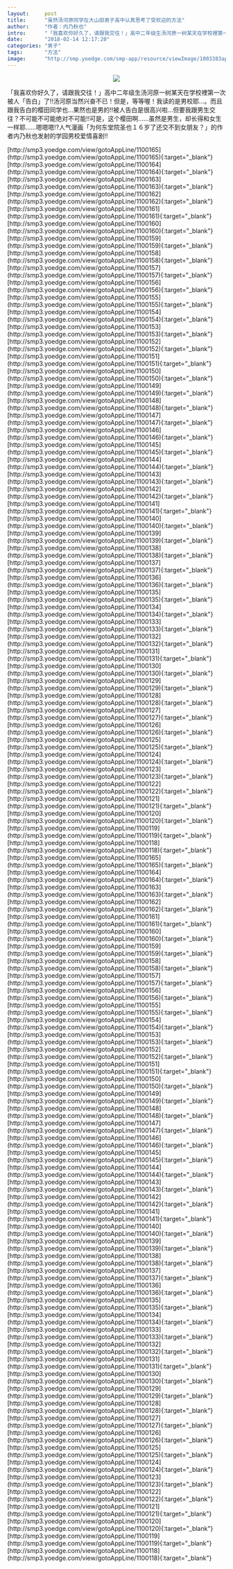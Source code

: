 ```yaml
---
layout:     post
title:      "虽然汤河原同学在大山田男子高中认真思考了受欢迎的方法"
author:     "作者：内乃秋也"
intro:      "「我喜欢你好久了，请跟我交往！」高中二年级生汤河原一树某天在学校裡第一次被人「告白」了!!汤河原当然兴奋不已！但是，等等喔！我读的是男校耶…。而且跟我告白的樱田同学也…果然也是男的!!被人告白是很高兴啦…但要我跟男生交往？不可能不可能绝对不可能!!可是，这个樱田啊……虽然是男生，却长得和女生一样耶……嗯嗯嗯!?人气漫画「为何东堂院圣也１６岁了还交不到女朋友？」的作者内乃秋也发射的学园男校爱情喜剧!!"
date:       "2018-02-14 12:17:20"
categories: "男子"
tags:       "方法"
image:      "http://smp.yoedge.com/smp-app/resource/viewImage/1003383appline.png"
---
```

<div style="text-align: center">
<p><img src="http://smp.yoedge.com/smp-app/resource/viewImage/1003383appline.png"/></p>
</div>
<p class="post-meta">
<span>「我喜欢你好久了，请跟我交往！」高中二年级生汤河原一树某天在学校裡第一次被人「告白」了!!汤河原当然兴奋不已！但是，等等喔！我读的是男校耶…。而且跟我告白的樱田同学也…果然也是男的!!被人告白是很高兴啦…但要我跟男生交往？不可能不可能绝对不可能!!可是，这个樱田啊……虽然是男生，却长得和女生一样耶……嗯嗯嗯!?人气漫画「为何东堂院圣也１６岁了还交不到女朋友？」的作者内乃秋也发射的学园男校爱情喜剧!!</span>
</p>
[http://smp3.yoedge.com/view/gotoAppLine/1100165](http://smp3.yoedge.com/view/gotoAppLine/1100165){:target="_blank"}
[http://smp3.yoedge.com/view/gotoAppLine/1100164](http://smp3.yoedge.com/view/gotoAppLine/1100164){:target="_blank"}
[http://smp3.yoedge.com/view/gotoAppLine/1100163](http://smp3.yoedge.com/view/gotoAppLine/1100163){:target="_blank"}
[http://smp3.yoedge.com/view/gotoAppLine/1100162](http://smp3.yoedge.com/view/gotoAppLine/1100162){:target="_blank"}
[http://smp3.yoedge.com/view/gotoAppLine/1100161](http://smp3.yoedge.com/view/gotoAppLine/1100161){:target="_blank"}
[http://smp3.yoedge.com/view/gotoAppLine/1100160](http://smp3.yoedge.com/view/gotoAppLine/1100160){:target="_blank"}
[http://smp3.yoedge.com/view/gotoAppLine/1100159](http://smp3.yoedge.com/view/gotoAppLine/1100159){:target="_blank"}
[http://smp3.yoedge.com/view/gotoAppLine/1100158](http://smp3.yoedge.com/view/gotoAppLine/1100158){:target="_blank"}
[http://smp3.yoedge.com/view/gotoAppLine/1100157](http://smp3.yoedge.com/view/gotoAppLine/1100157){:target="_blank"}
[http://smp3.yoedge.com/view/gotoAppLine/1100156](http://smp3.yoedge.com/view/gotoAppLine/1100156){:target="_blank"}
[http://smp3.yoedge.com/view/gotoAppLine/1100155](http://smp3.yoedge.com/view/gotoAppLine/1100155){:target="_blank"}
[http://smp3.yoedge.com/view/gotoAppLine/1100154](http://smp3.yoedge.com/view/gotoAppLine/1100154){:target="_blank"}
[http://smp3.yoedge.com/view/gotoAppLine/1100153](http://smp3.yoedge.com/view/gotoAppLine/1100153){:target="_blank"}
[http://smp3.yoedge.com/view/gotoAppLine/1100152](http://smp3.yoedge.com/view/gotoAppLine/1100152){:target="_blank"}
[http://smp3.yoedge.com/view/gotoAppLine/1100151](http://smp3.yoedge.com/view/gotoAppLine/1100151){:target="_blank"}
[http://smp3.yoedge.com/view/gotoAppLine/1100150](http://smp3.yoedge.com/view/gotoAppLine/1100150){:target="_blank"}
[http://smp3.yoedge.com/view/gotoAppLine/1100149](http://smp3.yoedge.com/view/gotoAppLine/1100149){:target="_blank"}
[http://smp3.yoedge.com/view/gotoAppLine/1100148](http://smp3.yoedge.com/view/gotoAppLine/1100148){:target="_blank"}
[http://smp3.yoedge.com/view/gotoAppLine/1100147](http://smp3.yoedge.com/view/gotoAppLine/1100147){:target="_blank"}
[http://smp3.yoedge.com/view/gotoAppLine/1100146](http://smp3.yoedge.com/view/gotoAppLine/1100146){:target="_blank"}
[http://smp3.yoedge.com/view/gotoAppLine/1100145](http://smp3.yoedge.com/view/gotoAppLine/1100145){:target="_blank"}
[http://smp3.yoedge.com/view/gotoAppLine/1100144](http://smp3.yoedge.com/view/gotoAppLine/1100144){:target="_blank"}
[http://smp3.yoedge.com/view/gotoAppLine/1100143](http://smp3.yoedge.com/view/gotoAppLine/1100143){:target="_blank"}
[http://smp3.yoedge.com/view/gotoAppLine/1100142](http://smp3.yoedge.com/view/gotoAppLine/1100142){:target="_blank"}
[http://smp3.yoedge.com/view/gotoAppLine/1100141](http://smp3.yoedge.com/view/gotoAppLine/1100141){:target="_blank"}
[http://smp3.yoedge.com/view/gotoAppLine/1100140](http://smp3.yoedge.com/view/gotoAppLine/1100140){:target="_blank"}
[http://smp3.yoedge.com/view/gotoAppLine/1100139](http://smp3.yoedge.com/view/gotoAppLine/1100139){:target="_blank"}
[http://smp3.yoedge.com/view/gotoAppLine/1100138](http://smp3.yoedge.com/view/gotoAppLine/1100138){:target="_blank"}
[http://smp3.yoedge.com/view/gotoAppLine/1100137](http://smp3.yoedge.com/view/gotoAppLine/1100137){:target="_blank"}
[http://smp3.yoedge.com/view/gotoAppLine/1100136](http://smp3.yoedge.com/view/gotoAppLine/1100136){:target="_blank"}
[http://smp3.yoedge.com/view/gotoAppLine/1100135](http://smp3.yoedge.com/view/gotoAppLine/1100135){:target="_blank"}
[http://smp3.yoedge.com/view/gotoAppLine/1100134](http://smp3.yoedge.com/view/gotoAppLine/1100134){:target="_blank"}
[http://smp3.yoedge.com/view/gotoAppLine/1100133](http://smp3.yoedge.com/view/gotoAppLine/1100133){:target="_blank"}
[http://smp3.yoedge.com/view/gotoAppLine/1100132](http://smp3.yoedge.com/view/gotoAppLine/1100132){:target="_blank"}
[http://smp3.yoedge.com/view/gotoAppLine/1100131](http://smp3.yoedge.com/view/gotoAppLine/1100131){:target="_blank"}
[http://smp3.yoedge.com/view/gotoAppLine/1100130](http://smp3.yoedge.com/view/gotoAppLine/1100130){:target="_blank"}
[http://smp3.yoedge.com/view/gotoAppLine/1100129](http://smp3.yoedge.com/view/gotoAppLine/1100129){:target="_blank"}
[http://smp3.yoedge.com/view/gotoAppLine/1100128](http://smp3.yoedge.com/view/gotoAppLine/1100128){:target="_blank"}
[http://smp3.yoedge.com/view/gotoAppLine/1100127](http://smp3.yoedge.com/view/gotoAppLine/1100127){:target="_blank"}
[http://smp3.yoedge.com/view/gotoAppLine/1100126](http://smp3.yoedge.com/view/gotoAppLine/1100126){:target="_blank"}
[http://smp3.yoedge.com/view/gotoAppLine/1100125](http://smp3.yoedge.com/view/gotoAppLine/1100125){:target="_blank"}
[http://smp3.yoedge.com/view/gotoAppLine/1100124](http://smp3.yoedge.com/view/gotoAppLine/1100124){:target="_blank"}
[http://smp3.yoedge.com/view/gotoAppLine/1100123](http://smp3.yoedge.com/view/gotoAppLine/1100123){:target="_blank"}
[http://smp3.yoedge.com/view/gotoAppLine/1100122](http://smp3.yoedge.com/view/gotoAppLine/1100122){:target="_blank"}
[http://smp3.yoedge.com/view/gotoAppLine/1100121](http://smp3.yoedge.com/view/gotoAppLine/1100121){:target="_blank"}
[http://smp3.yoedge.com/view/gotoAppLine/1100120](http://smp3.yoedge.com/view/gotoAppLine/1100120){:target="_blank"}
[http://smp3.yoedge.com/view/gotoAppLine/1100119](http://smp3.yoedge.com/view/gotoAppLine/1100119){:target="_blank"}
[http://smp3.yoedge.com/view/gotoAppLine/1100118](http://smp3.yoedge.com/view/gotoAppLine/1100118){:target="_blank"}
[http://smp3.yoedge.com/view/gotoAppLine/1100165](http://smp3.yoedge.com/view/gotoAppLine/1100165){:target="_blank"}
[http://smp3.yoedge.com/view/gotoAppLine/1100164](http://smp3.yoedge.com/view/gotoAppLine/1100164){:target="_blank"}
[http://smp3.yoedge.com/view/gotoAppLine/1100163](http://smp3.yoedge.com/view/gotoAppLine/1100163){:target="_blank"}
[http://smp3.yoedge.com/view/gotoAppLine/1100162](http://smp3.yoedge.com/view/gotoAppLine/1100162){:target="_blank"}
[http://smp3.yoedge.com/view/gotoAppLine/1100161](http://smp3.yoedge.com/view/gotoAppLine/1100161){:target="_blank"}
[http://smp3.yoedge.com/view/gotoAppLine/1100160](http://smp3.yoedge.com/view/gotoAppLine/1100160){:target="_blank"}
[http://smp3.yoedge.com/view/gotoAppLine/1100159](http://smp3.yoedge.com/view/gotoAppLine/1100159){:target="_blank"}
[http://smp3.yoedge.com/view/gotoAppLine/1100158](http://smp3.yoedge.com/view/gotoAppLine/1100158){:target="_blank"}
[http://smp3.yoedge.com/view/gotoAppLine/1100157](http://smp3.yoedge.com/view/gotoAppLine/1100157){:target="_blank"}
[http://smp3.yoedge.com/view/gotoAppLine/1100156](http://smp3.yoedge.com/view/gotoAppLine/1100156){:target="_blank"}
[http://smp3.yoedge.com/view/gotoAppLine/1100155](http://smp3.yoedge.com/view/gotoAppLine/1100155){:target="_blank"}
[http://smp3.yoedge.com/view/gotoAppLine/1100154](http://smp3.yoedge.com/view/gotoAppLine/1100154){:target="_blank"}
[http://smp3.yoedge.com/view/gotoAppLine/1100153](http://smp3.yoedge.com/view/gotoAppLine/1100153){:target="_blank"}
[http://smp3.yoedge.com/view/gotoAppLine/1100152](http://smp3.yoedge.com/view/gotoAppLine/1100152){:target="_blank"}
[http://smp3.yoedge.com/view/gotoAppLine/1100151](http://smp3.yoedge.com/view/gotoAppLine/1100151){:target="_blank"}
[http://smp3.yoedge.com/view/gotoAppLine/1100150](http://smp3.yoedge.com/view/gotoAppLine/1100150){:target="_blank"}
[http://smp3.yoedge.com/view/gotoAppLine/1100149](http://smp3.yoedge.com/view/gotoAppLine/1100149){:target="_blank"}
[http://smp3.yoedge.com/view/gotoAppLine/1100148](http://smp3.yoedge.com/view/gotoAppLine/1100148){:target="_blank"}
[http://smp3.yoedge.com/view/gotoAppLine/1100147](http://smp3.yoedge.com/view/gotoAppLine/1100147){:target="_blank"}
[http://smp3.yoedge.com/view/gotoAppLine/1100146](http://smp3.yoedge.com/view/gotoAppLine/1100146){:target="_blank"}
[http://smp3.yoedge.com/view/gotoAppLine/1100145](http://smp3.yoedge.com/view/gotoAppLine/1100145){:target="_blank"}
[http://smp3.yoedge.com/view/gotoAppLine/1100144](http://smp3.yoedge.com/view/gotoAppLine/1100144){:target="_blank"}
[http://smp3.yoedge.com/view/gotoAppLine/1100143](http://smp3.yoedge.com/view/gotoAppLine/1100143){:target="_blank"}
[http://smp3.yoedge.com/view/gotoAppLine/1100142](http://smp3.yoedge.com/view/gotoAppLine/1100142){:target="_blank"}
[http://smp3.yoedge.com/view/gotoAppLine/1100141](http://smp3.yoedge.com/view/gotoAppLine/1100141){:target="_blank"}
[http://smp3.yoedge.com/view/gotoAppLine/1100140](http://smp3.yoedge.com/view/gotoAppLine/1100140){:target="_blank"}
[http://smp3.yoedge.com/view/gotoAppLine/1100139](http://smp3.yoedge.com/view/gotoAppLine/1100139){:target="_blank"}
[http://smp3.yoedge.com/view/gotoAppLine/1100138](http://smp3.yoedge.com/view/gotoAppLine/1100138){:target="_blank"}
[http://smp3.yoedge.com/view/gotoAppLine/1100137](http://smp3.yoedge.com/view/gotoAppLine/1100137){:target="_blank"}
[http://smp3.yoedge.com/view/gotoAppLine/1100136](http://smp3.yoedge.com/view/gotoAppLine/1100136){:target="_blank"}
[http://smp3.yoedge.com/view/gotoAppLine/1100135](http://smp3.yoedge.com/view/gotoAppLine/1100135){:target="_blank"}
[http://smp3.yoedge.com/view/gotoAppLine/1100134](http://smp3.yoedge.com/view/gotoAppLine/1100134){:target="_blank"}
[http://smp3.yoedge.com/view/gotoAppLine/1100133](http://smp3.yoedge.com/view/gotoAppLine/1100133){:target="_blank"}
[http://smp3.yoedge.com/view/gotoAppLine/1100132](http://smp3.yoedge.com/view/gotoAppLine/1100132){:target="_blank"}
[http://smp3.yoedge.com/view/gotoAppLine/1100131](http://smp3.yoedge.com/view/gotoAppLine/1100131){:target="_blank"}
[http://smp3.yoedge.com/view/gotoAppLine/1100130](http://smp3.yoedge.com/view/gotoAppLine/1100130){:target="_blank"}
[http://smp3.yoedge.com/view/gotoAppLine/1100129](http://smp3.yoedge.com/view/gotoAppLine/1100129){:target="_blank"}
[http://smp3.yoedge.com/view/gotoAppLine/1100128](http://smp3.yoedge.com/view/gotoAppLine/1100128){:target="_blank"}
[http://smp3.yoedge.com/view/gotoAppLine/1100127](http://smp3.yoedge.com/view/gotoAppLine/1100127){:target="_blank"}
[http://smp3.yoedge.com/view/gotoAppLine/1100126](http://smp3.yoedge.com/view/gotoAppLine/1100126){:target="_blank"}
[http://smp3.yoedge.com/view/gotoAppLine/1100125](http://smp3.yoedge.com/view/gotoAppLine/1100125){:target="_blank"}
[http://smp3.yoedge.com/view/gotoAppLine/1100124](http://smp3.yoedge.com/view/gotoAppLine/1100124){:target="_blank"}
[http://smp3.yoedge.com/view/gotoAppLine/1100123](http://smp3.yoedge.com/view/gotoAppLine/1100123){:target="_blank"}
[http://smp3.yoedge.com/view/gotoAppLine/1100122](http://smp3.yoedge.com/view/gotoAppLine/1100122){:target="_blank"}
[http://smp3.yoedge.com/view/gotoAppLine/1100121](http://smp3.yoedge.com/view/gotoAppLine/1100121){:target="_blank"}
[http://smp3.yoedge.com/view/gotoAppLine/1100120](http://smp3.yoedge.com/view/gotoAppLine/1100120){:target="_blank"}
[http://smp3.yoedge.com/view/gotoAppLine/1100119](http://smp3.yoedge.com/view/gotoAppLine/1100119){:target="_blank"}
[http://smp3.yoedge.com/view/gotoAppLine/1100118](http://smp3.yoedge.com/view/gotoAppLine/1100118){:target="_blank"}


